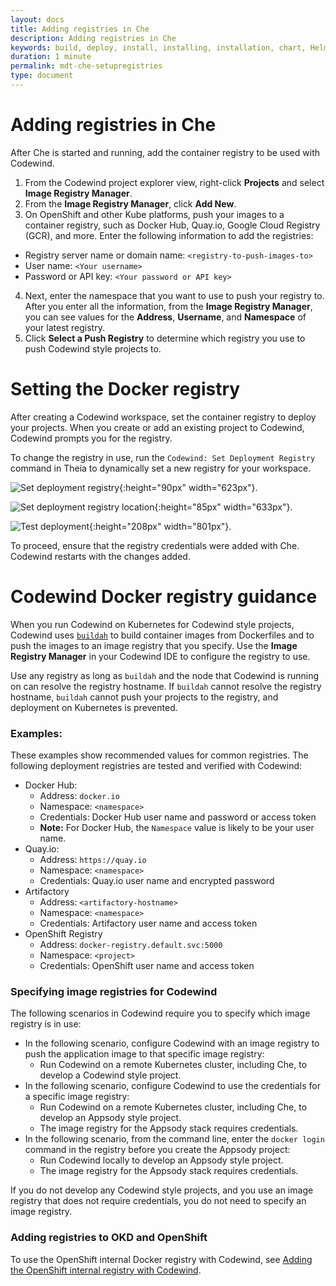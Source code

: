 ```yaml
---
layout: docs
title: Adding registries in Che
description: Adding registries in Che
keywords: build, deploy, install, installing, installation, chart, Helm, develop, cloud, public cloud, services, command line, cli, command, start, stop, update, open, delete, options, operation, devops
duration: 1 minute
permalink: mdt-che-setupregistries
type: document
---
```


# Adding registries in Che
After Che is started and running, add the container registry to be used with Codewind.
1. From the Codewind project explorer view, right-click **Projects** and select **Image Registry Manager**.
2. From the **Image Registry Manager**, click **Add New**.
3. On OpenShift and other Kube platforms, push your images to a container registry, such as Docker Hub, Quay.io, Google Cloud Registry (GCR), and more. Enter the following information to add the registries:
  - Registry server name or domain name: `<registry-to-push-images-to>`
  - User name: `<Your username>`
  - Password or API key: `<Your password or API key>`
4. Next, enter the namespace that you want to use to push your registry to. After you enter all the information, from the **Image Registry Manager**, you can see values for the **Address**, **Username**, and **Namespace** of your latest registry.
5. Click **Select a Push Registry** to determine which registry you use to push Codewind style projects to.

# Setting the Docker registry
After creating a Codewind workspace, set the container registry to deploy your projects. When you create or add an existing project to Codewind, Codewind prompts you for the registry.

To change the registry in use, run the `Codewind: Set Deployment Registry` command in Theia to dynamically set a new registry for your workspace. <br>

![Set deployment registry](dist/images/che-docs/SetDockerRegistry-1.png){:height="90px" width="623px"}. <br>

![Set deployment registry location](dist/images/che-docs/SetDockerRegistry-2.png){:height="85px" width="633px"}. <br>

![Test deployment](dist/images/che-docs/SetDockerRegistry-3.png){:height="208px" width="801px"}. <br>

To proceed, ensure that the registry credentials were added with Che. Codewind restarts with the changes added.

# Codewind Docker registry guidance
When you run Codewind on Kubernetes for Codewind style projects, Codewind uses [`buildah`](https://github.com/containers/buildah) to build container images from Dockerfiles and to push the images to an image registry that you specify. Use the **Image Registry Manager** in your Codewind IDE to configure the registry to use. 

Use any registry as long as `buildah` and the node that Codewind is running on can resolve the registry hostname. If `buildah` cannot resolve the registry hostname, `buildah` cannot push your projects to the registry, and deployment on Kubernetes is prevented.

### Examples:
These examples show recommended values for common registries. The following deployment registries are tested and verified with Codewind:
- Docker Hub:
    - Address: `docker.io`
    - Namespace: `<namespace>`
    - Credentials: Docker Hub user name and password or access token
    - **Note:** For Docker Hub, the `Namespace` value is likely to be your user name. 
- Quay.io:
    - Address: `https://quay.io`
    - Namespace: `<namespace>`
    - Credentials: Quay.io user name and encrypted password
- Artifactory
    - Address: `<artifactory-hostname>`
    - Namespace: `<namespace>`
    - Credentials: Artifactory user name and access token
- OpenShift Registry
    - Address: `docker-registry.default.svc:5000`
    - Namespace: `<project>`
    - Credentials: OpenShift user name and access token

### Specifying image registries for Codewind 
The following scenarios in Codewind require you to specify which image registry is in use:

- In the following scenario, configure Codewind with an image registry to push the application image to that specific image registry:
    - Run Codewind on a remote Kubernetes cluster, including Che, to develop a Codewind style project.
- In the following scenario, configure Codewind to use the credentials for a specific image registry:
    - Run Codewind on a remote Kubernetes cluster, including Che, to develop an Appsody style project.
    - The image registry for the Appsody stack requires credentials.
- In the following scenario, from the command line, enter the `docker login` command in the registry before you create the Appsody project:
    - Run Codewind locally to develop an Appsody style project.
    - The image registry for the Appsody stack requires credentials. 

If you do not develop any Codewind style projects, and you use an image registry that does not require credentials, you do not need to specify an image registry.

### Adding registries to OKD and OpenShift
To use the OpenShift internal Docker registry with Codewind, see [Adding the OpenShift internal registry with Codewind](openshiftregistry.html).
